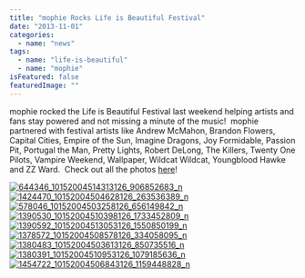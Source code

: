 ```yaml
---
title: "mophie Rocks Life is Beautiful Festival"
date: "2013-11-01"
categories: 
  - name: "news"
tags: 
  - name: "life-is-beautiful"
  - name: "mophie"
isFeatured: false
featuredImage: ""
---
```


mophie rocked the Life is Beautiful Festival last weekend helping artists and fans stay powered and not missing a minute of the music!  mophie partnered with festival artists like Andrew McMahon, Brandon Flowers, Capital Cities, Empire of the Sun, Imagine Dragons, Joy Formidable, Passion Pit, Portugal the Man, Pretty Lights, Robert DeLong, The Killers, Twenty One Pilots, Vampire Weekend, Wallpaper, Wildcat Wildcat, Youngblood Hawke and ZZ Ward.  Check out all the photos [here](https://www.facebook.com/media/set/?set=a.10152004501383126.1073741834.100231583125&type=3)!

[![644346_10152004514313126_906852683_n](http://www.mirroredmedia.com/wp-content/uploads/2013/10/644346_10152004514313126_906852683_n-150x150.jpg)](http://www.mirroredmedia.com/wp-content/uploads/2013/10/644346_10152004514313126_906852683_n.jpg)[![1424470_10152004504628126_263536389_n](http://www.mirroredmedia.com/wp-content/uploads/2013/10/1424470_10152004504628126_263536389_n-150x150.jpg)](http://www.mirroredmedia.com/wp-content/uploads/2013/10/1424470_10152004504628126_263536389_n.jpg) [![578046_10152004503258126_656149842_n](http://www.mirroredmedia.com/wp-content/uploads/2013/10/578046_10152004503258126_656149842_n-150x150.jpg)](http://www.mirroredmedia.com/wp-content/uploads/2013/10/578046_10152004503258126_656149842_n.jpg) [![1390530_10152004510398126_1733452809_n](http://www.mirroredmedia.com/wp-content/uploads/2013/10/1390530_10152004510398126_1733452809_n-150x150.jpg)](http://www.mirroredmedia.com/wp-content/uploads/2013/10/1390530_10152004510398126_1733452809_n.jpg) [![1390592_10152004513053126_1550850199_n](http://www.mirroredmedia.com/wp-content/uploads/2013/10/1390592_10152004513053126_1550850199_n-150x150.jpg)](http://www.mirroredmedia.com/wp-content/uploads/2013/10/1390592_10152004513053126_1550850199_n.jpg) [![1378572_10152004508578126_334058095_n](http://www.mirroredmedia.com/wp-content/uploads/2013/10/1378572_10152004508578126_334058095_n-150x150.jpg)](http://www.mirroredmedia.com/wp-content/uploads/2013/10/1378572_10152004508578126_334058095_n.jpg) [![1380483_10152004503613126_850735516_n](http://www.mirroredmedia.com/wp-content/uploads/2013/10/1380483_10152004503613126_850735516_n-150x150.jpg)](http://www.mirroredmedia.com/wp-content/uploads/2013/10/1380483_10152004503613126_850735516_n.jpg) [![1380391_10152004510953126_1079185636_n](http://www.mirroredmedia.com/wp-content/uploads/2013/10/1380391_10152004510953126_1079185636_n-150x150.jpg)](http://www.mirroredmedia.com/wp-content/uploads/2013/10/1380391_10152004510953126_1079185636_n.jpg) [![1454722_10152004506843126_1159448828_n](http://www.mirroredmedia.com/wp-content/uploads/2013/10/1454722_10152004506843126_1159448828_n-150x150.jpg)](http://www.mirroredmedia.com/wp-content/uploads/2013/10/1454722_10152004506843126_1159448828_n.jpg)
